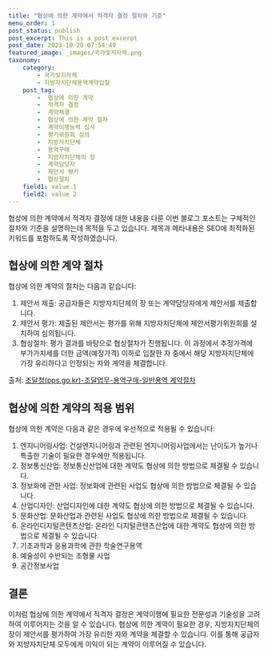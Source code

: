 ```yaml
---
title: "협상에 의한 계약에서 적격자 결정 절차와 기준"
menu_order: 1
post_status: publish
post_excerpt: This is a post excerpt
post_date: 2023-10-20 07:54:49
featured_image: _images/국가및지자체.png
taxonomy:
    category:
        - 국가및지자체
        - 지방자치단체용역계약입찰
    post_tag:
        -  협상에 의한 계약
        -  적격자 결정
        -  계약체결
        -  협상에 의한 계약 절차
        -  계약이행능력 심사
        -  평가위원회 심의
        -  지방자치단체
        -  용역구매
        -  지방자치단체의 장
        -  계약담당자
        -  제안서 평가
        -  협상절차
    field1: value 1
    field2: value 2
---
```



협상에 의한 계약에서 적격자 결정에 대한 내용을 다룬 이번 블로그 포스트는 구체적인 절차와 기준을 설명하는데 목적을 두고 있습니다. 제목과 메타내용은 SEO에 최적화된 키워드를 포함하도록 작성하였습니다.

##  협상에 의한 계약 절차

협상에 의한 계약의 절차는 다음과 같습니다:

1. 제안서 제출: 공급자들은 지방자치단체의 장 또는 계약담당자에게 제안서를 제출합니다.
2. 제안서 평가: 제출된 제안서는 평가를 위해 지방자치단체에 제안서평가위원회를 설치하여 심의됩니다.
3. 협상절차: 평가 결과를 바탕으로 협상절차가 진행됩니다. 이 과정에서 추정가격에 부가가치세를 더한 금액(예정가격) 이하로 입찰한 자 중에서 해당 지방자치단체에 가장 유리하다고 인정되는 자와 계약을 체결합니다.


출처: [조달청(pps.go.kr)-조달업무-용역구매-일반용역 계약절차](https://www.pps.go.kr/pps/kr/edu/edu03/edu0303/edu03030300/education03030301.do)

##  협상에 의한 계약의 적용 범위

협상에 의한 계약은 다음과 같은 경우에 우선적으로 적용될 수 있습니다:

1. 엔지니어링사업: 건설엔지니어링과 관련된 엔지니어링사업에서는 난이도가 높거나 특출한 기술이 필요한 경우에만 적용됩니다.
2. 정보통신산업: 정보통신산업에 대한 계약도 협상에 의한 방법으로 체결될 수 있습니다.
3. 정보화에 관한 사업: 정보화에 관련된 사업도 협상에 의한 방법으로 체결될 수 있습니다.
4. 산업디자인: 산업디자인에 대한 계약도 협상에 의한 방법으로 체결될 수 있습니다.
5. 문화산업: 문화산업과 관련된 사업도 협상에 의한 방법으로 체결될 수 있습니다.
6. 온라인디지털콘텐츠산업: 온라인 디지털콘텐츠산업에 대한 계약도 협상에 의한 방법으로 체결될 수 있습니다.
7. 기초과학과 응용과학에 관한 학술연구용역
8. 예술성이 수반되는 조형물 사업
9. 공간정보사업

## 결론

이처럼 협상에 의한 계약에서 적격자 결정은 계약이행에 필요한 전문성과 기술성을 고려하여 이루어지는 것을 알 수 있습니다. 협상에 의한 계약이 필요한 경우, 지방자치단체의 장이 제안서를 평가하여 가장 유리한 자와 계약을 체결할 수 있습니다. 이를 통해 공급자와 지방자치단체 모두에게 이익이 되는 계약이 이루어질 수 있습니다.
